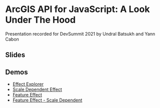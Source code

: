 # ArcGIS API for JavaScript: A Look Under The Hood

Presentation recorded for DevSummit 2021 by Undral Batsukh and Yann Cabon

## Slides

## Demos

- [Effect Explorer](https://musing-curran-b8a4ea.netlify.app/2021-devsummit/arcgis-api-for-javascript-photoshop-style-graphics-effects-for-your-layers-and-data/demos/effect-explorer/)
- [Scale Dependent Effect](https://musing-curran-b8a4ea.netlify.app/2021-devsummit/arcgis-api-for-javascript-photoshop-style-graphics-effects-for-your-layers-and-data/demos/scale-dependent-effect/)
- [Feature Effect](https://musing-curran-b8a4ea.netlify.app/2021-devsummit/arcgis-api-for-javascript-photoshop-style-graphics-effects-for-your-layers-and-data/demos/feature-effect/)
- [Feature Effect - Scale Dependent](https://musing-curran-b8a4ea.netlify.app/2021-devsummit/arcgis-api-for-javascript-photoshop-style-graphics-effects-for-your-layers-and-data/demos/feature-effect-scale-dependent/)
